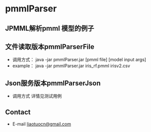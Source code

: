 # pmmlParser
## JPMML解析pmml 模型的例子
## 文件读取版本pmmlParserFile
- 调用方式：
  java -jar pmmlParser.jar [pmml file] [model input args] <br/>
- example：
  java -jar pmmlParser.jar iris_rf.pmml irisv2.csv

## Json服务版本pmmlParserJson
- 调用方式
  详情见测试用例
## Contact
- E-mail liaotuocn@gmail.com
